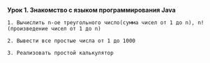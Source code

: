 **Урок 1. Знакомство с языком программирования Java**

    1. Вычислить n-ое треугольного число(сумма чисел от 1 до n), n! (произведение чисел от 1 до n)

    2. Вывести все простые числа от 1 до 1000

    3. Реализовать простой калькулятор